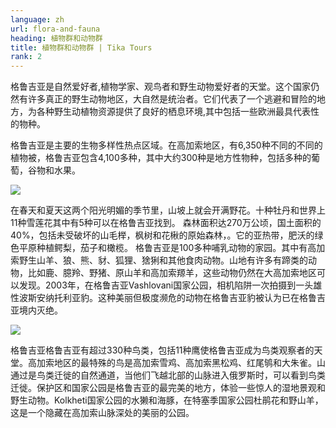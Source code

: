 ```yaml
---
language: zh
url: flora-and-fauna
heading: 植物群和动物群
title: 植物群和动物群 | Tika Tours
rank: 2
---
```

<div class="row content-row"><!-- 871 (1)-->
<div class="col-12 col-sm-6 col-md-6"><!-- 1194 -->

格鲁吉亚是自然爱好者,植物学家、观鸟者和野生动物爱好者的天堂。这个国家仍然有许多真正的野生动物地区，大自然是统治者。它们代表了一个逃避和冒险的地方，为各种野生动植物资源提供了良好的栖息环境,其中包括一些欧洲最具代表性的物种。

</div>

<div class="col-12 col-sm-6 col-md-6"><!-- 1195 -->

格鲁吉亚是主要的生物多样性热点区域。在高加索地区，有6,350种不同的不同的植物被，格鲁吉亚包含4,100多种，其中大约300种是地方性物种，包括多种的葡萄，谷物和水果。


</div>

</div>

<div class="row content-row"><!-- 872 (2)-->
<div class="col-12 col-sm-6 col-md-6"><!-- 1196 -->

![](/library/content/img8.jpg)

在春天和夏天这两个阳光明媚的季节里，山坡上就会开满野花。十种牡丹和世界上11种雪莲花其中有5种可以在格鲁吉亚找到。
森林面积达270万公顷，国土面积的40%，包括未受破坏的山毛榉，枫树和花楸的原始森林，。它的亚热带，肥沃的绿色平原种植鳄梨，茄子和橄榄。
格鲁吉亚是100多种哺乳动物的家园。其中有高加索野生山羊、狼、熊、豺、狐狸、猞猁和其他食肉动物。山地有许多有蹄类的动物，比如鹿、臆羚、野猪、原山羊和高加索羱羊，这些动物仍然在大高加索地区可以发现。2003年，在格鲁吉亚Vashlovani国家公园，相机陷阱一次拍摄到一头雄性波斯安纳托利亚豹。这种美丽但极度濒危的动物在格鲁吉亚豹被认为已在格鲁吉亚境内灭绝。

</div>

<div class="col-12 col-sm-6 col-md-6"><!-- 1197 -->

![](/library/content/img7.jpg)

格鲁吉亚格鲁吉亚有超过330种鸟类，包括11种鹰使格鲁吉亚成为鸟类观察者的天堂。高加索地区的最特殊的鸟是高加索雪鸡、高加索黑松鸡、红尾鸲和大朱雀。山通过是鸟类迁徙的自然通道，当他们飞越北部的山脉进入俄罗斯时，可以看到鸟类迁徙。保护区和国家公园是格鲁吉亚的最完美的地方，体验一些惊人的湿地景观和野生动物。Kolkheti国家公园的水獭和海豚，在特塞季国家公园杜鹃花和野山羊，这是一个隐藏在高加索山脉深处的美丽的公园。



</div>

</div>

